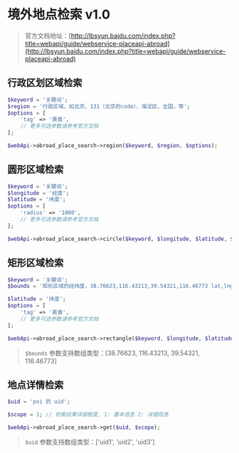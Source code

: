 # 境外地点检索 v1.0

> 官方文档地址：[http://lbsyun.baidu.com/index.php?title=webapi/guide/webservice-placeapi-abroad](http://lbsyun.baidu.com/index.php?title=webapi/guide/webservice-placeapi-abroad)

## 行政区划区域检索

```php
$keyword = '关键词';
$region = '行政区域，如北京、131（北京的code）、海淀区、全国，等';
$options = [
    'tag' => '美食',
    // 更多可选参数请参考官方文档
];

$webApi->abroad_place_search->region($keyword, $region, $options);
```

## 圆形区域检索

```php
$keyword = '关键词';
$longitude = '经度';
$latitude = '纬度';
$options = [
    'radius' => '1000',
    // 更多可选参数请参考官方文档
];

$webApi->abroad_place_search->circle($keyword, $longitude, $latitude, $options);
```

## 矩形区域检索

```php
$keyword = '关键词';
$bounds = '矩形区域的经纬度，38.76623,116.43213,39.54321,116.46773 lat,lng(左下角坐标),lat,lng(右上角坐标)';

$latitude = '纬度';
$options = [
    'tag' => '美食',
    // 更多可选参数请参考官方文档
];

$webApi->abroad_place_search->rectangle($keyword, $longitude, $latitude, $options);
```


> `$bounds` 参数支持数组类型：[38.76623, 116.43213, 39.54321, 116.46773]

## 地点详情检索

````php
$uid = 'poi 的 uid';

$scope = 1; // 检索结果详细程度, 1: 基本信息 2: 详细信息

$webApi->abroad_place_search->get($uid, $scope);
````

> `$uid` 参数支持数组类型：['uid1', 'uid2', 'uid3']
